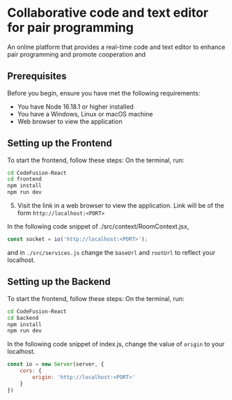 # Collaborative code and text editor for pair programming
An online platform that provides a real-time code and text editor to enhance pair programming and promote cooperation and

## Prerequisites
Before you begin, ensure you have met the following requirements:
- You have Node 16.18.1 or higher installed
- You have a Windows, Linux or macOS machine
- Web browser to view the application

## Setting up the Frontend
To start the frontend, follow these steps:
On the terminal, run:
```bash
cd CodeFusion-React
cd frontend
npm install
npm run dev
```
5. Visit the link in a web browser to view the application. Link will be of the form `http://localhost:<PORT>`

In the following code snippet of ./src/context/RoomContext.jsx,
```javascript
const socket = io('http://localhost:<PORT>');
```
and in `./src/services.js`
change the `baseUrl` and `rootUrl` to reflect your localhost.

## Setting up the Backend
To start the frontend, follow these steps:
On the terminal, run:
```bash
cd CodeFusion-React
cd backend
npm install
npm run dev
```
In the following code snippet of index.js, change the value of `origin`
to your localhost.
```javascript
const io = new Server(server, {
    cors: {
        origin: 'http://localhost:<PORT>'
    }
})
```
